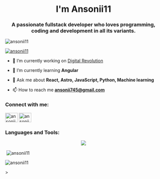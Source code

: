 <h1 align="center">I'm Ansonii11</h1>
<h3 align="center">A passionate fullstack developer who loves programming, coding and development in all its variants.</h3>

<p align="left"> <img src="https://komarev.com/ghpvc/?username=ansonii11&label=Profile%20views&color=0e75b6&style=flat" alt="ansonii11" /> </p>

<p align="left"> <a href="https://github.com/ryo-ma/github-profile-trophy"><img src="https://github-profile-trophy.vercel.app/?username=ansonii11" alt="ansonii11" /></a> </p>

- 🔭 I’m currently working on [Digital Revolution](https://github.com/Ansonii11/Digital_Revolution)

- 🌱 I’m currently learning **Angular**

- 💬 Ask me about **React, Astro, JavaScript, Python, Machine learning**

- 📫 How to reach me **ansonii745@gmail.com**

<h3 align="left">Connect with me:</h3>
<p align="left"><a href="https://twitter.com/ansonii11" target="blank"><img align="center" src="https://raw.githubusercontent.com/rahuldkjain/github-profile-readme-generator/master/src/images/icons/Social/twitter.svg" alt="ansonii11" height="30" width="40" /></a>
<a href="https://instagram.com/ansonii.11" target="blank"><img align="center" src="https://raw.githubusercontent.com/rahuldkjain/github-profile-readme-generator/master/src/images/icons/Social/instagram.svg" alt="ansonii.11" height="30" width="40" /></a>
</p>

<h3 align="left">Languages and Tools:</h3>
<p align="center">
  <a href="https://skillicons.dev">
    <img src="https://skillicons.dev/icons?i=git,docker,linux,ubuntu,pnpm,npm,bash,github,vscode,figma,blender,notion,obsidian,codepen,replit,ps,js,ts,py, electron, react,angular,html,htmx,css,tailwind,nodejs,firebase,cloudflare,fastapi,gcp,flutter,django,tensorflow,pytorch,sklearn,fastapi,mongodb,mysql,sqlite,postgres,cassandra,matlab,grafana,astro,nextjs&perline=14" />
  </a>
</p>

<p>&nbsp;<img align="center" src="https://github-readme-stats.vercel.app/api?username=ansonii11&show_icons=true&locale=en" alt="ansonii11" /></p>

<p><img align="center" src="https://github-readme-streak-stats.herokuapp.com/?user=ansonii11&" alt="ansonii11" /></p>>
